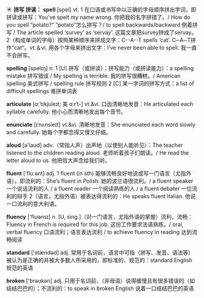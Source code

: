 ☀ <span class="category">**拼写 拼读：**</span>
<span class="vocabulary">**spell**</span> [spel] 
<span class="definition">vt. 1 在口语或书写中以正确的字母顺序拼出字词，即拼读或拼写：</span>You’ve spelt my name wrong. 你把我的名字拼错了。/ How do you spell “potato?” “potato”怎么拼写？/ to spell backwards/backward 倒着拼写 / The article spelled ‘survey’ as ‘servay’. 这篇文章把survey拼成了servay。<span class="definition">2（构成单词的字母）按照某种顺序来拼成文字：</span>C--A--T spells ‘cat’. C─A─T拼作“cat”。<span class="definition">vt.＆vi. 用各个字母来拼出文字：</span>I’ve never been able to spell. 我一直不会拼写。

<span class="vocabulary">**spelling**</span> [spelɪŋ] 
<span class="definition">n. 1 [U] 拼写（或拼读）；拼写能力（或拼读能力）：</span>a spelling mistake 拼写错误 / My spelling is terrible. 我的拼写很糟糕。/ American spelling 美式拼写 / spelling rule 拼写规则 <span class="definition">2 [C] 某一字词的拼写方式：</span>a list of difficult spellings 难拼单词表
           
<span class="vocabulary">**articulate**</span> [ɑ:ˈtɪkjuleɪt; 美 ɑ:rˈt-]
<span class="definition">vt.&vi. 口齿清晰地发音：</span>He articulated each syllable carefully. 他小心而清晰地发出每个音节。
           
<span class="vocabulary">**enunciate**</span> [ɪˈnʌnsieɪt]
<span class="definition">vt.&vi. 清晰地发音：</span>She enunciated each word slowly and carefully. 她每个字都念得又慢又仔细。

<span class="vocabulary">**aloud**</span> [ə'laʊd] 
<span class="definition">adv.（常指人声）出声地（以使别人能听见）：</span>The teacher listened to the children reading aloud. 老师听着孩子们朗读。/ He read the letter aloud to us. 他把信大声念给我们听。

<span class="vocabulary">**fluent**</span> ['flu:ənt] 
<span class="definition">adj. 1 fluent (in sth) 能够流畅良好地说或写一门语言（尤指外语），即流利的：</span>She’s fluent in Polish. 她的波兰语很流利。/ a fluent speaker 一个说话流利的人 / a fluent reader 一个阅读熟练的人 / a fluent debater 一位流利的辩手 <span class="definition">2（语言，尤指外语）被表达得流利的：</span>He speaks fluent Italian. 他说一口流利的意大利语。

<span class="vocabulary">**fluency**</span> ['flʊənsɪ] 
<span class="definition">n. [U, sing.]（对一门语言，尤指外语的掌握）流利，流畅：</span>Fluency in French is required for this job. 这份工作要求法语熟练。/ oral, verbal fluency 口语流利；语言表达流利 / to achieve fluency in reading 达到流畅阅读

<span class="vocabulary">**standard**</span> ['stændəd] 
<span class="definition">adj. 常用于名词前，语言中可指（拼写、发音、语法等）被认为是正确的并被大多数人所采用的，即标准的、规范的：</span>standard English 规范的英语

<span class="vocabulary">**broken**</span> ['brəʊkən] 
<span class="definition">adj. 只用于名词前，（非母语）说得缓慢且有很多错误的（如结结巴巴的）；不流利的：</span>to speak in broken English 说着一口结结巴巴的英语

